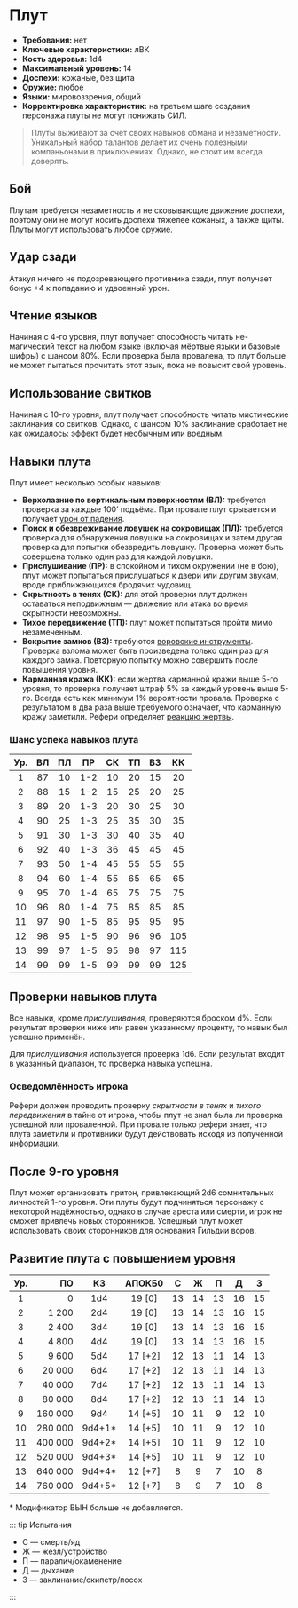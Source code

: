 # Плут

-   **Требования:** нет
-   **Ключевые характеристики:** лВК
-   **Кость здоровья:** 1d4
-   **Максимальный уровень:** 14
-   **Доспехи:** кожаные, без щита
-   **Оружие:** любое
-   **Языки:** мировоззрения, общий
-   **Корректировка характеристик:** на третьем шаге создания персонажа плуты не могут понижать СИЛ.

> Плуты выживают за счёт своих навыков обмана и незаметности. Уникальный набор талантов делает их очень полезными компаньонами в приключениях. Однако, не стоит им всегда доверять.

## Бой

Плутам требуется незаметность и не сковывающие движение доспехи, поэтому они не могут носить доспехи тяжелее кожаных, а также щиты. Плуты могут использовать любое оружие.

## Удар сзади

Атакуя ничего не подозревающего противника сзади, плут получает бонус +4 к попаданию и удвоенный урон.

## Чтение языков

Начиная с 4-го уровня, плут получает способность читать не-магический текст на любом языке (включая мёртвые языки и базовые шифры) с шансом 80%. Если проверка была провалена, то плут больше не может пытаться прочитать этот язык, пока не повысит свой уровень.

## Использование свитков

Начиная с 10-го уровня, плут получает способность читать мистические заклинания со свитков. Однако, с шансом 10% заклинание сработает не как ожидалось: эффект будет необычным или вредным.

## Навыки плута

Плут имеет несколько особых навыков:

-   **Верхолазние по вертикальным поверхностям (ВЛ):** требуется проверка за каждые 100’ подъёма. При провале плут срывается и получает [урон от падения](../../adventures/adventuring/hazards-and-challenges#падение).
-   **Поиск и обезвреживание ловушек на сокровищах (ПЛ):** требуется проверка для обнаружения ловушки на сокровищах и затем другая проверка для попытки обезвредить ловушку. Проверка может быть совершена только один раз для каждой ловушки.
-   **Прислушивание (ПР):** в спокойном и тихом окружении (не в бою), плут может попытаться прислушаться к двери или другим звукам, вроде приближающихся бродячих чудовищ.
-   **Скрытность в тенях (СК):** для этой проверки плут должен оставаться неподвижным — движение или атака во время скрытности невозможны.
-   **Тихое передвижение (ТП):** плут может попытаться пройти мимо незамеченным.
-   **Вскрытие замков (ВЗ):** требуются [воровские инструменты](../equipment/adventuring-gear). Проверка взлома может быть произведена только один раз для каждого замка. Повторную попытку можно совершить после повышения уровня.
-   **Карманная кража (КК):** если жертва карманной кражи выше 5-го уровня, то проверка получает штраф 5% за каждый уровень выше 5-го. Всегда есть как минимум 1% вероятности провала. Проверка с результатом в два раза выше требуемого означает, что карманную кражу заметили. Рефери определяет [реакцию жертвы](../../adventures/encounters/encounters#действия-чудовищ).

### Шанс успеха навыков плута

| Ур. | ВЛ  | ПЛ  | ПР  | СК  | ТП  | ВЗ  | КК  |
| :-: | :-: | :-: | :-: | :-: | :-: | :-: | :-: |
|  1  | 87  | 10  | 1-2 | 10  | 20  | 15  | 20  |
|  2  | 88  | 15  | 1-2 | 15  | 25  | 20  | 25  |
|  3  | 89  | 20  | 1-3 | 20  | 30  | 25  | 30  |
|  4  | 90  | 25  | 1-3 | 25  | 35  | 30  | 35  |
|  5  | 91  | 30  | 1-3 | 30  | 40  | 35  | 40  |
|  6  | 92  | 40  | 1-3 | 36  | 45  | 45  | 45  |
|  7  | 93  | 50  | 1-4 | 45  | 55  | 55  | 55  |
|  8  | 94  | 60  | 1-4 | 55  | 65  | 65  | 65  |
|  9  | 95  | 70  | 1-4 | 65  | 75  | 75  | 75  |
| 10  | 96  | 80  | 1-4 | 75  | 85  | 85  | 85  |
| 11  | 97  | 90  | 1-5 | 85  | 95  | 95  | 95  |
| 12  | 98  | 95  | 1-5 | 90  | 96  | 96  | 105 |
| 13  | 99  | 97  | 1-5 | 95  | 98  | 97  | 115 |
| 14  | 99  | 99  | 1-5 | 99  | 99  | 99  | 125 |

## Проверки навыков плута

Все навыки, кроме _прислушивания_, проверяются броском d%. Если результат проверки ниже или равен указанному проценту, то навык был успешно применён.

Для _прислушивания_ используется проверка 1d6. Если результат входит в указанный диапазон, то проверка навыка успешна.

### Осведомлённость игрока

Рефери должен проводить проверку _скрытности в тенях_ и _тихого передвижения_ в тайне от игрока, чтобы плут не знал была ли проверка успешной или проваленной. При провале только рефери знает, что плута заметили и противники будут действовать исходя из полученной информации.

## После 9-го уровня

Плут может организовать притон, привлекающий 2d6 сомнительных личностей 1-го уровня. Эти плуты будут подчиняться персонажу с некоторой надёжностью, однако в случае ареста или смерти, игрок не сможет привлечь новых сторонников. Успешный плут может использовать своих сторонников для основания Гильдии воров.

## Развитие плута с повышением уровня

| Ур. |      ПО |   КЗ    | АПОКБ0  |  C  |  Ж  |  П  |  Д  |  З  |
| :-: | ------: | :-----: | :-----: | :-: | :-: | :-: | :-: | :-: |
|  1  |       0 |   1d4   | 19 [0]  | 13  | 14  | 13  | 16  | 15  |
|  2  |   1 200 |   2d4   | 19 [0]  | 13  | 14  | 13  | 16  | 15  |
|  3  |   2 400 |   3d4   | 19 [0]  | 13  | 14  | 13  | 16  | 15  |
|  4  |   4 800 |   4d4   | 19 [0]  | 13  | 14  | 13  | 16  | 15  |
|  5  |   9 600 |   5d4   | 17 [+2] | 12  | 13  | 11  | 14  | 13  |
|  6  |  20 000 |   6d4   | 17 [+2] | 12  | 13  | 11  | 14  | 13  |
|  7  |  40 000 |   7d4   | 17 [+2] | 12  | 13  | 11  | 14  | 13  |
|  8  |  80 000 |   8d4   | 17 [+2] | 12  | 13  | 11  | 14  | 13  |
|  9  | 160 000 |   9d4   | 14 [+5] | 10  | 11  |  9  | 12  | 10  |
| 10  | 280 000 | 9d4+1\* | 14 [+5] | 10  | 11  |  9  | 12  | 10  |
| 11  | 400 000 | 9d4+2\* | 14 [+5] | 10  | 11  |  9  | 12  | 10  |
| 12  | 520 000 | 9d4+3\* | 14 [+5] | 10  | 11  |  9  | 12  | 10  |
| 13  | 640 000 | 9d4+4\* | 12 [+7] |  8  |  9  |  7  | 10  |  8  |
| 14  | 760 000 | 9d4+5\* | 12 [+7] |  8  |  9  |  7  | 10  |  8  |

\* Модификатор ВЫН больше не добавляется.

::: tip Испытания

-   С — смерть/яд
-   Ж — жезл/устройство
-   П — паралич/окаменение
-   Д — дыхание
-   З — заклинание/скипетр/посох

:::
